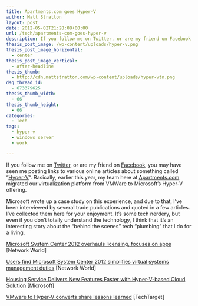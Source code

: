 ```yaml
---
title: Apartments.com goes Hyper-V
author: Matt Stratton
layout: post
date: 2012-05-02T21:28:08+00:00
url: /tech/apartments-com-goes-hyper-v
description: If you follow me on Twitter, or are my friend on Facebook, you may have seen me posting links to various online articles about something called "Hyper-V". Basically, earlier this year, my team here at Apartments.com migrated our virtualization platform from VMWare to Microsoft's Hyper-V offering. Here's a listing of some of these articles.
thesis_post_image: /wp-content/uploads/hyper-v.png
thesis_post_image_horizontal:
  - center
thesis_post_image_vertical:
  - after-headline
thesis_thumb:
  - http://cdn.mattstratton.com/wp-content/uploads/hyper-vtn.png
dsq_thread_id:
  - 673379625
thesis_thumb_width:
  - 66
thesis_thumb_height:
  - 66
categories:
  - Tech
tags:
  - hyper-v
  - windows server
  - work

---
```

If you follow me on <a href="http://twitter.com/mattstratton" target="_blank">Twitter</a>, or are my friend on <a href="http://www.facebook.com/matt.stratton" target="_blank">Facebook</a>, you may have seen me posting links to various online articles about something called &#8220;<a href="http://en.wikipedia.org/wiki/Hyper-v" target="_blank">Hyper-V</a>&#8220;. Basically, earlier this year, my team here at <a href="http://www.apartments.com" target="_blank">Apartments.com</a> migrated our virtualization platform from VMWare to Microsoft&#8217;s Hyper-V offering.

Microsoft wrote up a case study on this experience, and due to that, I&#8217;ve been interviewed by several trade publications and quoted in a few articles. I&#8217;ve collected them here for your enjoyment. It&#8217;s some tech nerdery, but even if you don&#8217;t totally understand the technology, I think that it&#8217;s an interesting story about the &#8220;behind the scenes&#8221; tech &#8220;plumbing&#8221; that I do for a living.

<a href="http://www.networkworld.com/news/2012/041912-microsoft-system-center-258495.html" target="_blank">Microsoft System Center 2012 overhauls licensing, focuses on apps</a> [Network World]

<a href="http://www.networkworld.com/news/2012/042412-microsoft-system-center-258607.html?page=1" target="_blank">Users find Microsoft System Center 2012 simplifies virtual systems management duties</a> [Network World]

<a href="http://www.microsoft.com/casestudies/Windows-Server-R-Datacenter/Apartments-com/Housing-Service-Delivers-New-Features-Faster-with-Hyper-V-based-Cloud-Solution/710000000239" target="_blank">Housing Service Delivers New Features Faster with Hyper-V-based Cloud Solution</a> [Microsoft]

<a href="http://searchservervirtualization.techtarget.com/news/2240149514/VMware-to-Hyper-V-converts-share-lessons-learned" target="_blank">VMware to Hyper-V converts share lessons learned</a> [TechTarget]
